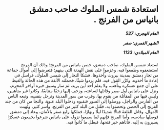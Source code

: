 <h1 dir="rtl">استعادة شمس الملوك صاحب دمشق بانياس من الفرنج .</h1>

<h5 dir="rtl">العام الهجري:  527

الشهر القمري: صفر

العام الميلادي: 1133</h5>

<p dir="rtl">استعاد شمس الملوك، صاحب دمشق، حصن بانياس من الفرنج؛ وذلك أن الفرنج استضعفوه وطمعوا فيه، وعزموا على نقض الهدنة التي بينهم؛ فتعرضوا إلى أموال جماعة من تجار دمشق بمدينة بيروت وأخذوها، فشكا التجار إلى شمس الملوك، فراسل في إعادة ما أخذوه، وكرَّر القول فيه، فلم يردوا شيئًا، فحملته الأنفة من هذه الحالة والغيظ على أن جمع عسكره وتأهب، ولا يعلم أحد أين يريد، ثم سار وسبق خبره أواخر المحرم، ونزل على بانياس أول صفر وقاتلها لساعته، وزحف إليها زحفًا متتابعًا، وكانوا غير متأهبين، وليس فيها من المقاتلة من يقوم بها، وقرب من سور المدينة وترجل بنفسه، وتبعه الناس من الفارس والراجل، ووصلوا إلى السور فنقبوه ودخلوا البلد عنوة، والتجأ من كان من جند الفرنج إلى الحصن وتحصنوا به، فقُتل من البلد كثير من الفرنج، وأُسر كثير، ونُهبت الأموال، وقاتل القلعةَ قتالًا شديدًا ليلًا ونهارًا، فملكها رابع صفر بالأمان، وعاد إلى دمشق فوصلها سادسه، وأما الفرنج فإنهم لما سمعوا نزوله على بانياس شرعوا يجمعون عسكرًا يسيرون به إليه، فأتاهم خبر فتحها، فبطل ما كانوا فيه.</p></br>
